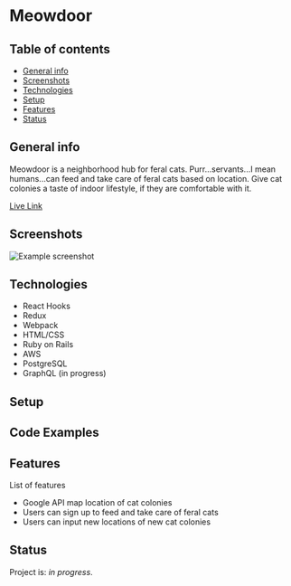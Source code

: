 # Meowdoor

## Table of contents
* [General info](#general-info)
* [Screenshots](#screenshots)
* [Technologies](#technologies)
* [Setup](#setup)
* [Features](#features)
* [Status](#status)

## General info
Meowdoor is a neighborhood hub for feral cats. Purr...servants...I mean humans...can feed and take care of feral cats based on location. Give cat colonies a taste of indoor lifestyle, if they are comfortable with it.

[Live Link]()

## Screenshots
![Example screenshot]()

## Technologies
* React Hooks
* Redux
* Webpack
* HTML/CSS
* Ruby on Rails
* AWS
* PostgreSQL
* GraphQL (in progress)

## Setup

## Code Examples

## Features
List of features
* Google API map location of cat colonies
* Users can sign up to feed and take care of feral cats
* Users can input new locations of new cat colonies

## Status
Project is: _in progress_. 

